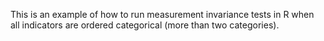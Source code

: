 This is an example of how to run measurement invariance tests in R when all indicators are ordered categorical (more than two categories).
